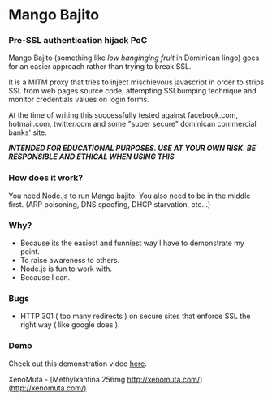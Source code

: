 # Mango Bajito
### Pre-SSL authentication hijack PoC

Mango Bajito (something like _low hanginging fruit_ in Dominican lingo) goes for an easier approach rather than trying to break SSL.

It is a MITM proxy that tries to inject mischievous javascript in order to strips SSL from web pages source code, attempting SSLbumping technique  and monitor credentials values on login forms.

At the time of writing this successfully tested against facebook.com, hotmail.com, twitter.com and some "super secure" dominican commercial banks' site.

_**INTENDED FOR EDUCATIONAL PURPOSES. USE AT YOUR OWN RISK. BE RESPONSIBLE AND ETHICAL WHEN USING THIS**_

### How does it work?

You need Node.js to run Mango bajito.
You also need to be in the middle first. (ARP poisoning, DNS spoofing, DHCP starvation, etc...)

### Why?

* Because its the easiest and funniest way I have to demonstrate my point.
* To raise awareness to others.
* Node.js is fun to work with.
* Because I can.

### Bugs

* HTTP 301 ( too many redirects ) on secure sites that enforce SSL the right way ( like google does ).

### Demo
Check out this demonstration video [here](http://vimeo.com/45317077).

XenoMuta - [Methylxantina 256mg http://xenomuta.com/](http://xenomuta.com/)
